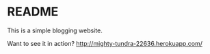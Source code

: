 # README

This is a simple blogging website.

Want to see it in action? http://mighty-tundra-22636.herokuapp.com/